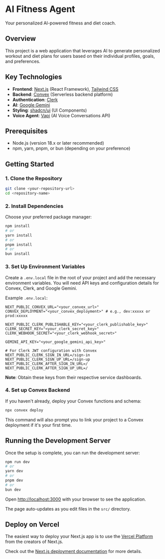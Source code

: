 # AI Fitness Agent

Your personalized AI-powered fitness and diet coach.

## Overview

This project is a web application that leverages AI to generate personalized workout and diet plans for users based on their individual profiles, goals, and preferences.

## Key Technologies

- **Frontend**: [Next.js](https://nextjs.org/) (React Framework), [Tailwind CSS](https://tailwindcss.com/)
- **Backend**: [Convex](https://convex.dev/) (Serverless backend platform)
- **Authentication**: [Clerk](https://clerk.com/)
- **AI**: [Google Gemini](https://ai.google.dev/)
- **Styling**: [shadcn/ui](https://ui.shadcn.com/) (UI Components)
- **Voice Agent**: [Vapi](https://vapi.ai/) (AI Voice Conversations API)

## Prerequisites

- Node.js (version 18.x or later recommended)
- npm, yarn, pnpm, or bun (depending on your preference)

## Getting Started

### 1. Clone the Repository

```bash
git clone <your-repository-url>
cd <repository-name>
```

### 2. Install Dependencies

Choose your preferred package manager:

```bash
npm install
# or
yarn install
# or
pnpm install
# or
bun install
```

### 3. Set Up Environment Variables

Create a `.env.local` file in the root of your project and add the necessary environment variables. You will need API keys and configuration details for Convex, Clerk, and Google Gemini.

Example `.env.local`:

```env
NEXT_PUBLIC_CONVEX_URL="<your_convex_url>"
CONVEX_DEPLOYMENT="<your_convex_deployment>" # e.g., dev:xxxxx or prod:xxxxx

NEXT_PUBLIC_CLERK_PUBLISHABLE_KEY="<your_clerk_publishable_key>"
CLERK_SECRET_KEY="<your_clerk_secret_key>"
CLERK_WEBHOOK_SECRET="<your_clerk_webhook_secret>"

GEMINI_API_KEY="<your_google_gemini_api_key>"

# For Clerk JWT configuration with Convex
NEXT_PUBLIC_CLERK_SIGN_IN_URL=/sign-in
NEXT_PUBLIC_CLERK_SIGN_UP_URL=/sign-up
NEXT_PUBLIC_CLERK_AFTER_SIGN_IN_URL=/
NEXT_PUBLIC_CLERK_AFTER_SIGN_UP_URL=/
```

**Note**: Obtain these keys from their respective service dashboards.

### 4. Set up Convex Backend

If you haven't already, deploy your Convex functions and schema:

```bash
npx convex deploy
```

This command will also prompt you to link your project to a Convex deployment if it's your first time.

## Running the Development Server

Once the setup is complete, you can run the development server:

```bash
npm run dev
# or
yarn dev
# or
pnpm dev
# or
bun dev
```

Open [http://localhost:3000](http://localhost:3000) with your browser to see the application.

The page auto-updates as you edit files in the `src/` directory.

## Deploy on Vercel

The easiest way to deploy your Next.js app is to use the [Vercel Platform](https://vercel.com/new?utm_medium=default-template&filter=next.js&utm_source=create-next-app&utm_campaign=create-next-app-readme) from the creators of Next.js.

Check out the [Next.js deployment documentation](https://nextjs.org/docs/app/building-your-application/deploying) for more details.
